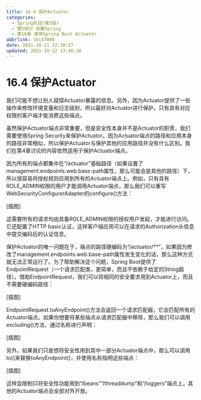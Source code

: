 ```yaml
---
title: 16.4 保护Actuator
categories: 
  - Spring实战(第5版)
  - 第5部分 部署Spring
  - 第16章 使用Spring Boot Actuator
abbrlink: 16c47000
date: 2021-10-21 22:30:57
updated: 2021-10-22 13:40:26
---
```

# 16.4 保护Actuator
我们可能不想让别人窥探Actuator暴露的信息。另外，因为Actuator提供了一些操作来修改环境变量和日志级别，所以最好对Actuator进行保护，只有具有对应权限的客户端才能消费这些端点。

虽然保护Actuator端点非常重要，但是安全性本身并不是Actuator的职责，我们需要使用Spring Security来保护Actuator。因为Actuator端点的路径和应用本身的路径非常相似，所以保护Actuator与保护其他的应用路径并没有什么区别。我们在第4章讨论的内容依然适用于保护Actuator端点。

因为所有的端点都集中在“/actuator”基础路径（如果设置了management.endpoints.web.base-path属性，那么可能会是其他的路径）下，所以很容易将授权规则应用到所有的Actuator端点上。例如，只有具有ROLE_ADMIN权限的用户才能调用Actuator端点，那么我们可以重写WebSecurityConfigurerAdapter的configure()方法：

[插图]

这需要所有的请求均由具备ROLE_ADMIN权限的授权用户发起，才能进行访问。它还配置了HTTP basic认证，这样客户端应用可以在请求的Authorization头信息中提交编码后的认证信息。

保护Actuator的唯一问题在于，端点的路径硬编码为“/actuator/**”，如果因为修改了management.endpoints.web.base-path属性发生变化的话，那么这种方式就无法正常运行了。为了帮助解决这个问题，Spring Boot提供了EndpointRequest（一个请求匹配类，更简单，而且不依赖于给定的String路径）。借助EndpointRequest，我们可以将相同的安全要求用到Actuator上，而且不需要硬编码路径：

[插图]

EndpointRequest.toAnyEndpoint()方法会返回一个请求匹配器，它会匹配所有的Actuator端点。如果你想要将某些端点从请求匹配器中移除，那么我们可以调用excluding()方法，通过名称进行声明：

[插图]

另外，如果我们只是想将安全性用到其中一部分Actuator端点中，那么可以调用to()来替换toAnyEndpoint()，并使用名称指明这些端点：

[插图]

这样会限制只将安全性功能用到“/beans”“/threaddump”和“/loggers”端点上，其他的Actuator端点会全部对外开放。

